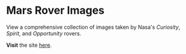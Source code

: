 # Mars Rover Images

View a comprehensive collection of images taken by Nasa's *Curiosity*, *Spirit*, and *Opportunity* rovers.

**Visit** the site [here](https://mars-roverimages.web.app/).
